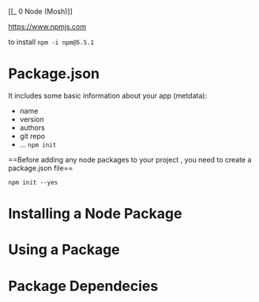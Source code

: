 
[[_ 0 Node (Mosh)]]

https://www.npmjs.com


to install
`npm -i npm@5.5.1`


# Package.json

It includes some basic information about your app (metdata):
- name
- version
- authors
- git repo 
- ...
`npm init`

==Before adding any node packages to your project , you need to create a package.json file==

`npm init --yes`


# Installing a Node Package


# Using a Package




# Package Dependecies







